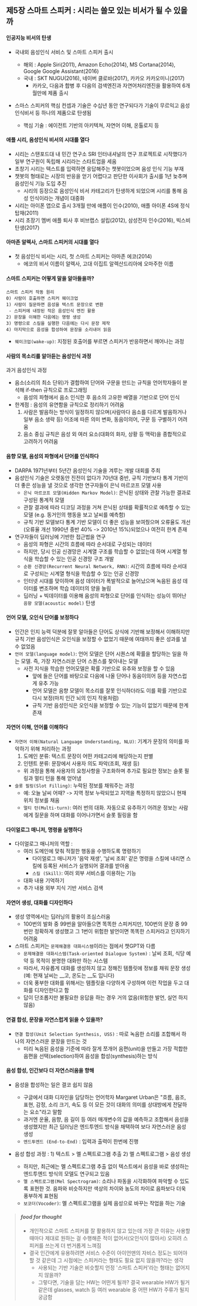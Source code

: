 ## 제5장 스마트 스피커 : 시리는 쓸모 있는 비서가 될 수 있을까

#### 인공지능 비서의 탄생
- 국내외 음성인식 서비스 및 스마트 스피커 출시
    - 해외 : Apple Siri(2011), Amazon Echo(2014), MS Cortana(2014), Google Google Assistant(2016)
    - 국내 : SKT NUGU(2016), 네이버 클로바(2017), 카카오 카카오미니(2017)
        - 카카오, 다음과 합병 후 다음의 검색엔진과 자연어처리엔진을 활용하여 6개월만에 제품 출시

- 스마스 스피커의 핵심 컨셉과 기술은 수십년 동안 연구되다가 기술이 무르익고 음성인식비서 등 하나의 제품으로 탄생됨 
    - 핵심 기술 : 에이전트 기반의 아키텍쳐, 자연어 이해, 온톨로지 등


#### 애플 시리, 음성인식 비서의 시대를 열다
- 시리는 스탠포드대 내 민간 연구소 SRI 인터내셔널의 연구 프로젝트로 시작했다가 일부 연구원이 독립해 시리라는 스타트업을 세움
- 초창기 시리는 텍스트를 입력하면 응답해주는 챗봇이었으며 음성 인식 기능 부재
- 챗봇의 형태로는 시장의 반응을 얻기 어렵다고 판단한 이사회가 출시를 1년 늦추며 음성인식 기능 도입 추진
    - 시리의 등장으로 음성인식 비서 카테고리가 탄생하게 되었으며 시리를 통해 음성 인식이라는 개념이 대중화
- 시리는 아이폰 앱으로 출시 3개월 만에 애플이 인수(2010), 애플 아이폰 4S에 정식 탑재(2011)
- 시리 초장기 멤버 애플 퇴사 후 비브랩스 설립(2012), 삼성전자 인수(2016), 빅스비 탄생(2017)


#### 아마존 알렉사, 스마트 스피커의 시대를 열다
- 첫 음성인식 비서는 시리, 첫 스마트 스피커는 아마존 에코(2014)
    - 에코의 비서 이름이 알렉사, 고대 이집트 알렉산드리아에 오마주한 이름


#### 스마트 스피커는 어떻게 말을 알아들을까?
    스마트 스피커 작동 원리
    0) 사람이 호출하면 스피커 웨이크업
    1) 사람이 질문하면 음성을 텍스트 문장으로 변환
     - 스피커에 내장된 작은 음성인식 엔진 활용
    2) 문장을 이해한 다음에는 명령 생성
    3) 명령으로 스킬을 실행한 다음에는 다시 문장 제작
    4) 마지막으로 음성을 합성하여 문장을 소리내어 읽음
- `웨이크업(wake-up)`: 지정된 호출어를 부르면 스피커가 반응하면서 깨어나는 과정


#### 사람의 목소리를 알아듣는 음성인식 과정
과거 음성인식 과정
- 음소(소리의 최소 단위)가 결합하여 단어와 구문을 만드는 규칙을 언어학자들이 분석해 if-then 규칙으로 프로그래밍
    - 음성의 파형에서 음소 인식한 후 음소의 고유한 배열을 기반으로 단어 인식
- 한계점 : 음성의 유연함을 규칙으로 정리하기 어려움
    1. 사람은 발음하는 방식이 일정하지 않으며(사람마다 음소를 다르게 발음하거나 일부 음소 생략 등) 어조에 따른 의미 변화, 동음이의어, 구문 등 구별하기 어려움
    2. 음소 중심 규칙은 음성 외 여러 요소(대화의 화자, 상황 등 맥락)을 종합적으로 고려하기 어려움


#### 음향 모델, 음성의 파형에서 단어를 인식하다
- DARPA 1971년부터 5년간 음성인식 기술을 겨루는 개발 대회를 주최
- 음성인식 기술은 오랫동안 진전이 없다가 70년대 중반, 규칙 기반보다 통계 기반이 더 좋은 성능을 낼 것으로 생각한 연구자들이 은닉 마르코프 모델 사용 
    - `은닉 마르코프 모델(Hidden Markov Model)`: 은닉된 상태와 관찰 가능한 결과로 구성된 통계적 모델
    - 관찰 결과에 따라 디코딩 과정을 거쳐 은닉된 상태를 확률적으로 예측할 수 있는 모델 (e.g. 동거인의 행동을 보고 날씨를 예측함)
    - 규칙 기반 모델보다 통계 기반 모델이 더 좋은 성능을 보여줬으며 오류율도 개선(오류율 개선 1990년 중반 40% -> 2010년 15%)되었으나 여전히 한계 존재
- 연구자들이 딥러닝에 기반한 접근법을 연구
    - 음성의 파형은 시간의 흐름에 따라 순서대로 구성되는 데이터
    - 하지만, 당시 인공 신경망은 시계열 구조를 학습할 수 없었는데 하며 시계열 형식을 학습할 수 있는 인공 신경망 구조 개발
    - `순환 신경망(Recurrent Neural Network, RNN)`: 시간의 흐름에 따라 순서대로 구성되는 시계열 형식을 학습할 수 있는 인공 신경망
    - 인터넷 시대를 맞이하며 음성 데이터가 폭발적으로 늘어났으며 녹음된 음성 데이터를 변조하며 학습 데이터의 양을 늘림
    - 딥러닝 + 빅데이터를 이용해 음성의 파형으로 단어를 인식하는 성능이 뛰어난 `음향 모델(acoustic model)` 탄생


#### 언어 모델, 오인식 단어를 보정하다
- 인간은 인지 능력 덕분에 잘못 알아들은 단어도 상식에 기반해 보정해서 이해하지만 규칙 기반 음성인식은 오인식을 보정할 수 없었기 때문에 여태까지 좋은 성과를 낼 수 없었음
- `언어 모델(language model)`: 언어 모델은 단어 시퀀스에 확률을 할당하는 일을 하는 모델. 즉, 가장 자연스러운 단어 스퀀스를 찾아내는 모델
    - 사전 지식을 학습한 언어모델은 확률 기반으로 유추와 보정을 할 수 있음
        - 앞에 들은 단어를 바탕으로 다음에 나올 단어나 동음이의어 등을 자연스럽게 유추 가능
        - 언어 모델은 음향 모델이 목소리를 잘못 인식하더라도 이를 확률 기반으로 다시 보정(마치 인간 뇌의 인지 작용처럼)
        - 규칙 기반 음성인식은 오인식을 보정할 수 있는 기능이 없었기 때문에 한계 존재


#### 자연어 이해, 언어를 이해하다
- `자연어 이해(Natural Language Understanding, NLU)`: 기계가 문장의 의미를 파악하기 위해 처리하는 과정
    1. 도메인 분류: 텍스트 문장이 어떤 카테고리에 해당하는지 판별
    2. 인텐트 분류: 문장에서 사용자 의도 파악(조회, 재생 등)
    - 위 과정을 통해 사용자의 요청사항을 구조화하며 추가로 필요한 정보는 슬롯 필링과 멀티 턴을 통해 얻어냄
- `슬롯 필링(Slot Filling)`: 누락된 정보를 채워주는 과정
    - 예: 오늘 날씨 어때? -> 지역 정보 누락되었고 지역을 특정하지 않았으니 현재 위치 정보를 채움
    - `멀티 턴(Multi-turn)`: 여러 번의 대화. 자동으로 유추하기 어려운 정보는 사람에게 질문을 하며 대화를 이어나가면서 슬롯 필링을 함


#### 다이얼로그 매니저, 명령을 실행하다
- 다이얼로그 매니저의 역할 : 
    - 여러 도메인에 맞춰 적절한 행동을 수행하도록 명령하기
        - 다이얼로그 매니저가 '음악 재생', '날씨 조회' 같은 명령을 스킬에 내리면 스킬에 등록된 서비스가 실행되어 결과를 받아옴
        - `스킬 (Skill)`: 여러 외부 서비스를 이용하는 기능
    - 대화 내용 기억하기
    - 추가 내용 외부 지식 기반 서비스 검색


#### 자연어 생성, 대화를 디자인하다
- 생성 영역에서는 딥러닝의 활용이 조심스러움
    - 100번의 발화 중 99번을 알아들으면 똑똑한 스피커지만, 100번의 문장 중 99번만 정확하게 생성했고 그 1번이 위험한 발언이면 똑똑한 스피커라고 인지하기 어려움
- 스마트 스피커는  `문제해결용 대화시스템`이라는 점에서 챗GPT와 다름
    - `문제해결용 대화시스템(Task-oriented Dialogue System)` : 날씨 조회, 식당 예약 등 목적이 분명한 대화만 하는 시스템
    - 따라서, 자유롭게 대화를 생성하지 않고 정해진 템플릿에 정보를 채워 문장 생성 (예: 현재 날씨는 __고, 온도는 __도 입니다)
    - 더욱 풍부한 대화를 위해서는 템플릿을 다양하게 구성하며 이런 작업을 두고 대화를 디자인한다고 함
    - 답이 단조롭지만 불필요한 응답을 하는 경우 거의 없음(위험한 발언, 실언 하지 않음)


#### 연결 합성, 문장을 자연스럽게 읽을 수 있을까?
- `연결 합성(Unit Selection Synthesis, USS)` : 따로 녹음한 소리를 조합해서 하나의 자연스러운 문장을 만드는 것
    - 미리 녹음된 음성을 기준에 따라 잘게 쪼개어 음편(unit)을 만들고 가장 적합한 음편을 선택(selection)하여 음성을 합성(synthesis)하는 방식


#### 음성 합성, 인간보다 더 자연스러움을 향해
- 음성을 합성하는 일은 결코 쉽지 않음
    - 구글에서 대화 디자인을 담당하는 언어학자 Margaret Urban은 "흐름, 음조, 표현, 감정, 소리 크기, 속도 등 이 모든 것이 대화의 의미를 상대방에게 전달하는 요소"라고 말함
    - 과거엔 운율, 음향, 음 길이 등 여러 매개변수의 값을 예측하고 조합해서 음성을 생성했지만 최근 딥러닝은 엔드투엔드 방식을 채택하여 보다 자연스러운 음성 생성
    - `엔드투엔드 (End-to-End)` : 입력과 출력이 한번에 진행

- 음성 합성 과정 : 1) 텍스트 > 멜 스펙트로그램 추출 2) 멜 스펙트로그램 > 음성 생성
    - 하지만, 최근에는 멜 스펙트로그램 추출 없이 텍스트에서 음성을 바로 생성하는 엔드투엔드 방식의 모델도 연구되고 있음 
    - `멜 스펙트로그램(Mel Spectrogram)`: 소리나 파동을 시각화하여 파악할 수 있도록 표현한 것. 음파와 비슷하지만 색상의 차이와 농도의 차이로 음파보다 더욱 풍부하게 표현됨
    - `보코더(Vocoder)`: 멜 스펙트로그램을 실제 음성으로 바꾸는 작업을 하는 기술


> #### ***food for thought***
> - 개인적으로 스마트 스피커를 잘 활용하지 않고 있는데 가장 큰 이유는 사용할 때마다 제대로 원하는 걸 수행해준 적이 없어서(오인식이 많아서) 오히려 스피커를 쓰는게 더 번거롭게 느껴짐
> - 결국 인간에게 유용하려면 서비스 수준이 아이언맨의 자비스 정도는 되어야 할 것 같은데 그 시점에는 스피커라는 형태도 필요 없지 않을까?라는 생각
>    - 사용되는 기반 기술은 비슷할지 언정 '스마트 스피커'라는 형태는 없어지지 않을까?
>   - 그렇다면, 기술을 담는 HW는 어떤게 될까? 결국 wearable HW가 될거 같은데 glasses, watch 등 여러 wearable 중 어떤 HW가 주류가 될지 궁금함